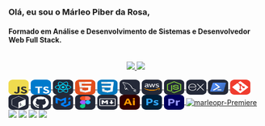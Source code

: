 ### Olá, eu sou o Márleo Piber da Rosa,
#### Formado em Análise e Desenvolvimento de Sistemas e Desenvolvedor Web Full Stack.
<br>
<div align="center">
  <a href="https://github.com/marleopr">
  <img height="150em" src="https://github-readme-stats.vercel.app/api?username=marleopr&show_icons=true&theme=dracula&include_all_commits=true&count_private=true"/>
  <img height="150em" src="https://github-readme-stats.vercel.app/api/top-langs/?username=marleopr&layout=compact&langs_count=7&theme=dracula"/>
</div>
<div style="display: inline_block"><br>
  <img align="center" alt="marleopr-Js" height="30" width="40" src="https://github.com/tandpfun/skill-icons/raw/main/icons/JavaScript.svg">
  <img align="center" alt="marleopr-Ts" height="30" width="40" src="https://github.com/tandpfun/skill-icons/raw/main/icons/TypeScript.svg">
  <img align="center" alt="marleopr-React" height="30" width="40" src="https://github.com/tandpfun/skill-icons/blob/main/icons/React-Dark.svg">
  <img align="center" alt="marleopr-HTML" height="30" width="40" src="https://github.com/tandpfun/skill-icons/raw/main/icons/HTML.svg">
  <img align="center" alt="marleopr-CSS" height="30" width="40" src="https://github.com/tandpfun/skill-icons/raw/main/icons/CSS.svg">
  <img align="center" alt="marleopr-mysql" height="30" width="40" src="https://github.com/tandpfun/skill-icons/raw/main/icons/MySQL-Dark.svg">
  <img align="center" alt="marleopr-Premiere" height="30" width="40" src="https://github.com/tandpfun/skill-icons/raw/main/icons/AWS-Dark.svg">
  <img align="center" alt="marleopr-Premiere" height="30" width="40" src="https://github.com/tandpfun/skill-icons/raw/main/icons/NodeJS-Dark.svg">
  <img align="center" alt="marleopr-Premiere" height="30" width="40" src="https://github.com/tandpfun/skill-icons/raw/main/icons/ExpressJS-Dark.svg">
  <img align="center" alt="marleopr-powershell" height="30" width="40" src="https://github.com/tandpfun/skill-icons/raw/main/icons/Powershell-Dark.svg">
  <img align="center" alt="marleopr-GIT" height="30" width="40" src="https://github.com/tandpfun/skill-icons/raw/main/icons/Git.svg">
  <img align="center" alt="marleopr-Bash" height="30" width="40" src="https://github.com/tandpfun/skill-icons/raw/main/icons/Bash-Dark.svg">
  <img align="center" alt="marleopr-Github" height="30" width="40" src="https://github.com/tandpfun/skill-icons/raw/main/icons/Github-Dark.svg">
  <img align="center" alt="marleopr-materialui" height="30" width="40" src="https://github.com/tandpfun/skill-icons/raw/main/icons/MaterialUI-Dark.svg">
  <img align="center" alt="marleopr-Figma" height="30" width="40" src="https://github.com/tandpfun/skill-icons/raw/main/icons/Figma-Dark.svg">
  <img align="center" alt="marleopr-Markdown" height="30" width="40" src="https://github.com/tandpfun/skill-icons/raw/main/icons/Markdown-Dark.svg">
  <img align="center" alt="marleopr-Illustrator" height="30" width="40" src="https://github.com/tandpfun/skill-icons/raw/main/icons/Illustrator.svg">
  <img align="center" alt="marleopr-Photoshop" height="30" width="40" src="https://github.com/tandpfun/skill-icons/raw/main/icons/Photoshop.svg">
  <img align="center" alt="marleopr-Premiere" height="30" width="40" src="https://github.com/tandpfun/skill-icons/raw/main/icons/Premiere.svg">
  <img align="center" alt="marleopr-Premiere" height="30" width="40" src="https://github.com/tandpfun/skill-icons/raw/main/icons/Linux-Dark.svg>
</div>
  
  ##
 
<div> 
  <a href="https://www.youtube.com/c/marleopr" target="_blank"><img src="https://img.shields.io/badge/YouTube-FF0000?style=for-the-badge&logo=youtube&logoColor=white" target="_blank"></a>
  <a href="https://www.instagram.com/marleopr/" target="_blank"><img src="https://img.shields.io/badge/-Instagram-%23E4405F?style=for-the-badge&logo=instagram&logoColor=white" target="_blank"></a> 
  <a href = "mailto:contatomarleopr@hotmail.com"><img src="https://img.shields.io/badge/-Gmail-%23333?style=for-the-badge&logo=gmail&logoColor=white" target="_blank"></a>
  <a href="https://www.linkedin.com/in/marleopiber/" target="_blank"><img src="https://img.shields.io/badge/-LinkedIn-%230077B5?style=for-the-badge&logo=linkedin&logoColor=white" target="_blank"></a> 
  
</div>

